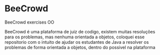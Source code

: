 # BeeCrowd
 BeeCrowd exercises OO

BeeCrowd é uma plataforma de juiz de codigo, existem muitas resoluções para os problemas, mas nenhuma orientada a objetos, coloquei esse repositorio com o intuito de ajudar os estudantes de Java a resolver os problemas de forma orientada a objetos, dentro do possivel na plataforma
